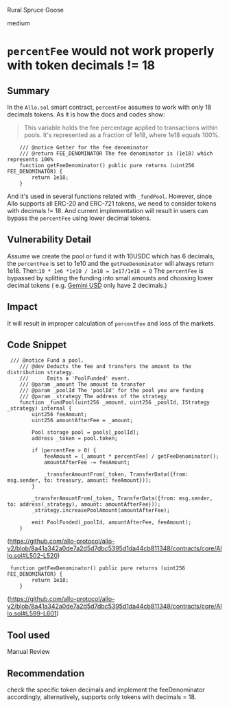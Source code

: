 Rural Spruce Goose

medium

# `percentFee` would not work properly with token decimals != 18
## Summary
In the `Allo.sol` smart contract, `percentFee` assumes to work with only 18 decimals tokens. As it is how the docs and codes show:

> This variable holds the fee percentage applied to transactions within pools. It's represented as a fraction of 1e18, where 1e18 equals 100%.

```solidity
    /// @notice Getter for the fee denominator
    /// @return FEE_DENOMINATOR The fee denominator is (1e18) which represents 100%
    function getFeeDenominator() public pure returns (uint256 FEE_DENOMINATOR) {
        return 1e18; 
    }
```
And it's used in several functions related with `_fundPool`. However, since Allo supports all ERC-20 and ERC-721 tokens, we need to consider tokens with decimals != 18. And current implementation will result in users can bypass the `percentFee` using lower decimal tokens.
## Vulnerability Detail

Assume we create the pool or fund it with 10USDC which has 6 decimals, the `percentFee` is set to 1e10 and the `getFeeDenominator` will always return 1e18. Then:`10 * 1e6 *1e10 / 1e18 = 1e17/1e18 = 0`  The `percentFee` is bypassed by splitting the funding into small amounts and choosing lower decimal tokens ( e.g. [Gemini USD](https://etherscan.io/token/0x056Fd409E1d7A124BD7017459dFEa2F387b6d5Cd?a=0x5f65f7b609678448494De4C87521CdF6cEf1e932) only have 2 decimals.)
## Impact
It will result in improper calculation of `percentFee` and loss of the markets.
## Code Snippet
```solidity
 /// @notice Fund a pool.
    /// @dev Deducts the fee and transfers the amount to the distribution strategy.
    ///      Emits a 'PoolFunded' event.
    /// @param _amount The amount to transfer
    /// @param _poolId The 'poolId' for the pool you are funding
    /// @param _strategy The address of the strategy
    function _fundPool(uint256 _amount, uint256 _poolId, IStrategy _strategy) internal {
        uint256 feeAmount;
        uint256 amountAfterFee = _amount;

        Pool storage pool = pools[_poolId];
        address _token = pool.token;

        if (percentFee > 0) {
            feeAmount = (_amount * percentFee) / getFeeDenominator();
            amountAfterFee -= feeAmount;

            _transferAmountFrom(_token, TransferData({from: msg.sender, to: treasury, amount: feeAmount}));
        }

        _transferAmountFrom(_token, TransferData({from: msg.sender, to: address(_strategy), amount: amountAfterFee}));
        _strategy.increasePoolAmount(amountAfterFee);

        emit PoolFunded(_poolId, amountAfterFee, feeAmount);
    }
```
(https://github.com/allo-protocol/allo-v2/blob/8a41a342a0de7a2d5d7dbc5395d1da44cb811348/contracts/core/Allo.sol#L502-L520)
```solidity
 function getFeeDenominator() public pure returns (uint256 FEE_DENOMINATOR) {
        return 1e18; 
    }
```
(https://github.com/allo-protocol/allo-v2/blob/8a41a342a0de7a2d5d7dbc5395d1da44cb811348/contracts/core/Allo.sol#L599-L601)
## Tool used

Manual Review

## Recommendation
check the specific token decimals and implement the feeDenominator accordingly, alternatively, supports only tokens with decimals = 18. 